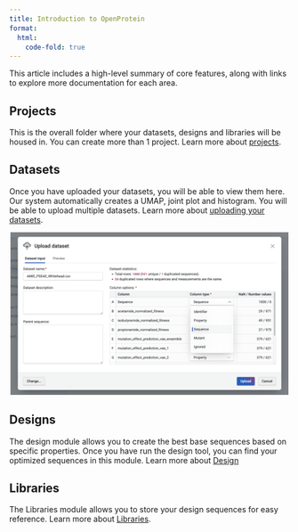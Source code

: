 ```yaml
---
title: Introduction to OpenProtein
format:
  html:
    code-fold: true
---
```


This article includes a high-level summary of core features, along with links to explore more
documentation for each area.

## Projects

This is the overall folder where your datasets, designs and libraries
will be housed in. You can create more than 1 project. Learn more about
[projects](dataset-page.md#creating-a-project).

## Datasets

Once you have uploaded your datasets, you will be able to view them
here. Our system automatically creates a UMAP, joint plot and histogram.
You will be able to upload multiple datasets. Learn more about
[uploading your datasets](dataset-page.md#uploading-a-dataset).

<p align="center">
  <img src="main_tutorial_images/07_new_upload.png" width="500">
</p>

## Designs

The design module allows you to create the best base sequences based on
specific properties. Once you have run the design tool, you can find
your optimized sequences in this module. Learn more about [Design](design-page.md)

## Libraries

The Libraries module allows you to store your design sequences for easy
reference. Learn more about [Libraries](library-page.md).
